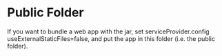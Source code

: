 # Public Folder

If you want to bundle a web app with the jar, set serviceProvider.config useExternalStaticFiles=false, and put the app in this folder (i.e. the public folder).